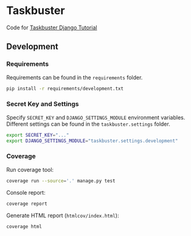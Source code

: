 # Taskbuster

Code for [Taskbuster Django Tutorial](http://www.marinamele.com/taskbuster-django-tutorial)

## Development
### Requirements

Requirements can be found in the `requirements` folder.

```bash
pip install -r requirements/development.txt
```

### Secret Key and Settings

Specify `SECRET_KEY` and `DJANGO_SETTINGS_MODULE` environment variables.
Different settings can be found in the `taskbuster.settings` folder.

```bash
export SECRET_KEY="..."
export DJANGO_SETTINGS_MODULE="taskbuster.settings.development"
```

### Coverage

Run coverage tool:
```bash
coverage run --source='.' manage.py test
```

Console report:
```bash
coverage report
```

Generate HTML report (`htmlcov/index.html`):
```bash
coverage html
```
